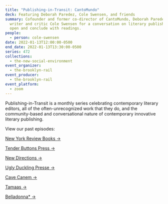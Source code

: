 ```yaml
---
title: "Publishing-in-Transit: CantoMundo"
deck: Featuring Deborah Paredez, Cole Swensen, and friends
summary: Cofounder and former co-director of CantoMundo, Deborah Paredez joins
  writer and critic Cole Swensen for a conversation on literary publishing. We
  open and conclude with readings.
people:
  - person: cole-swensen
date: 2022-01-13T12:00:00-0500
end_date: 2022-01-13T13:30:00-0500
series: 472
collections:
  - the-new-social-environment
event_organizer:
  - the-brooklyn-rail
event_producer:
  - the-brooklyn-rail
event_platform:
  - zoom
---
```

Publishing-in-Transit is a monthly series celebrating contemporary literary editors, all of the often-unrecognized work that they do, and the community-based and conversational nature of contemporary innovative literary publishing.

View our past episodes: 

[New York Review Books →](https://brooklynrail.org/events/2021/06/10/publishing-in-transit-new-york-review-of-books/)

[Tender Buttons Press →](https://brooklynrail.org/events/2021/07/01/publishing-in-transit-tender-buttons-press/)

[](https://brooklynrail.org/events/2021/07/01/publishing-in-transit-tender-buttons-press/)[New Directions →](https://brooklynrail.org/events/2021/08/12/publishing-in-transit-new-directions/)

[](https://brooklynrail.org/events/2021/08/12/publishing-in-transit-new-directions/)[Ugly Duckling Presse →](https://brooklynrail.org/events/2021/09/09/publishing-in-transit-ugly-duckling-presse/)

[Cave Canem →](https://brooklynrail.org/events/2021/10/14/publishing-in-transit-cave-canem/)

[Tamaas →](https://brooklynrail.org/events/2021/11/11/publishing-in-transit-tamaas/)

[Belladonna*  →](https://brooklynrail.org/events/2021/12/16/publishing-in-transit-belladonna/)